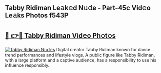 ## Tabby Ridiman Le𝚊k𝚎d N𝚞𝚍e - Part-45c Vid𝚎o Le𝚊ks Photos f543P

# <h2><a href="http://fbf4o7u.evod.top/?m=Tabby+Ridiman">🔗 👉🔴 Tabby Ridiman Vid𝚎o Ph𝚘t𝚘s</a></h2>

[![Tabby Ridiman N𝚞d𝚎s](https://i.imgur.com/8V9OHl7.gif)](http://fbf4o7u.evod.top/?m=Tabby+Ridiman)
Digital creator Tabby Ridiman known for dance trend performances and lifestyle vlogs. A public figure like Tabby Ridiman, with a large platform and a captive audience, has a responsibility to use his influence responsibly. 
